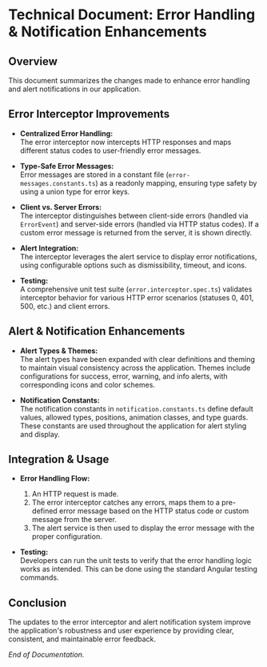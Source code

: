 # Technical Document: Error Handling & Notification Enhancements

## Overview

This document summarizes the changes made to enhance error handling and alert notifications in our application.

## Error Interceptor Improvements

- **Centralized Error Handling:**  
  The error interceptor now intercepts HTTP responses and maps different status codes to user-friendly error messages.

- **Type-Safe Error Messages:**  
  Error messages are stored in a constant file (`error-messages.constants.ts`) as a readonly mapping, ensuring type safety by using a union type for error keys.

- **Client vs. Server Errors:**  
  The interceptor distinguishes between client-side errors (handled via `ErrorEvent`) and server-side errors (handled via HTTP status codes). If a custom error message is returned from the server, it is shown directly.

- **Alert Integration:**  
  The interceptor leverages the alert service to display error notifications, using configurable options such as dismissibility, timeout, and icons.

- **Testing:**  
  A comprehensive unit test suite (`error.interceptor.spec.ts`) validates interceptor behavior for various HTTP error scenarios (statuses 0, 401, 500, etc.) and client errors.

## Alert & Notification Enhancements

- **Alert Types & Themes:**  
  The alert types have been expanded with clear definitions and theming to maintain visual consistency across the application. Themes include configurations for success, error, warning, and info alerts, with corresponding icons and color schemes.

- **Notification Constants:**  
  The notification constants in `notification.constants.ts` define default values, allowed types, positions, animation classes, and type guards. These constants are used throughout the application for alert styling and display.

## Integration & Usage

- **Error Handling Flow:**  
  1. An HTTP request is made.  
  2. The error interceptor catches any errors, maps them to a pre-defined error message based on the HTTP status code or custom message from the server.  
  3. The alert service is then used to display the error message with the proper configuration.

- **Testing:**  
  Developers can run the unit tests to verify that the error handling logic works as intended. This can be done using the standard Angular testing commands.

## Conclusion

The updates to the error interceptor and alert notification system improve the application's robustness and user experience by providing clear, consistent, and maintainable error feedback.

*End of Documentation.*